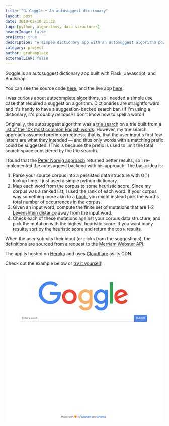 ```yaml
---
title: "🔍 Goggle • An autosuggest dictionary"
layout: post
date: 2019-02-10 21:32
tag: [python, algorithms, data structures]
headerImage: false
projects: true
description: "A simple dictionary app with an autosuggest algorithm powering the search bar."
category: project
author: grahamplace
externalLink: false
---
```

Goggle is an autosuggest dictionary app built with Flask, Javascript, and Bootstrap.

You can see the source code [here](https://github.com/grahamplace/spelcheck), and the live app [here](https://goggle.graham.place/).

I was curious about autocomplete algorithms, so I needed a simple use case that required a suggestion algorithm.
Dictionaries are straightforward, and it's handy to have a suggestion-backed search bar. (If I'm using a dictionary, it's probably _because_ I don't know how to spell a word!)

Originally, the autosuggest algorithm was a [trie search](https://en.wikipedia.org/wiki/Trie) on a trie built from a [list of the 10k most common English words](https://github.com/first20hours/google-10000-english). However, my trie search approach assumed prefix-correctness, that is, that the user input's first few letters are what they intended — and thus only words with a matching prefix could be suggested. (This is because the prefix is used to limit the total search space considered by the trie search).

I found that the [Peter Norvig approach](https://norvig.com/spell-correct.html) returned better results, so I re-implemented the autosuggest backend with his approach. The basic idea is:
1. Parse your source corpus into a persisted data structure with O(1) lookup time. I just used a simple python dictionary.
2. Map each word from the corpus to some heuristic score. Since my corpus was a ranked list, I used the rank of each word. If your corpus was something more akin to a [book](https://norvig.com/big.txt), you might instead pick the word's total number of occurrences in the corpus.
3. Given an input word, compute the finite set of mutations that are 1-2 [Levenshtein distance](https://en.wikipedia.org/wiki/Levenshtein_distance) away from the input word.
3. Check each of these mutations against your corpus data structure, and pick the mutation with the highest heuristic score. If you want many results, sort by the heuristic score and return the top `N` results.

When the user submits their input (or picks from the suggestions), the definitions are sourced from a request to the [Merriam Webster API](https://dictionaryapi.com/).

The app is hosted on [Heroku](https://heroku.com) and uses [Cloudflare](https://www.cloudflare.com/cdn/) as its CDN.

Check out the example below or [try it yourself](https://goggle.graham.place/)!

![goggle demo gif](/assets/gifs/goggle.gif)
